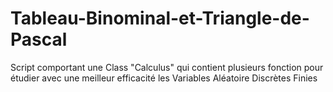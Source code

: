 # Tableau-Binominal-et-Triangle-de-Pascal
Script comportant une Class "Calculus" qui contient plusieurs fonction pour étudier avec une meilleur efficacité les Variables Aléatoire Discrètes Finies
